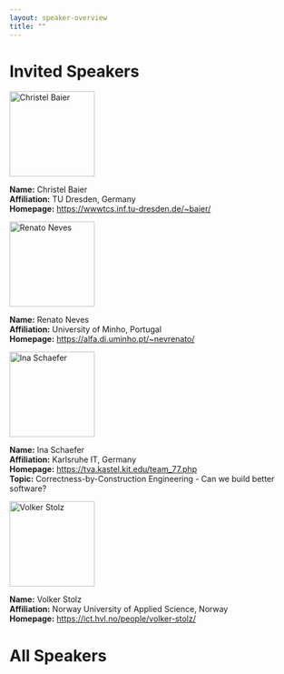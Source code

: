 ```yaml
---
layout: speaker-overview
title: ""
---
```


# Invited Speakers

<div class="container">
<div class="row justify-content-start p-3">
    <div class="col-sm-2">
        <a href="/2022/speakers/christelbaier/">
            <img src="/2022/assets/img/people/small-christelbaier.jpg" alt="Christel Baier" title="Christel Baier" width="150"/>
        </a>
    </div>
    <div class="col-sm-10">
        <p><b>Name:</b> Christel Baier <br/>
        <b>Affiliation:</b> TU Dresden, Germany <br/>
        <b>Homepage:</b> <a href="https://wwwtcs.inf.tu-dresden.de/~baier/">https://wwwtcs.inf.tu-dresden.de/~baier/</a> </p>
        <!-- <p><b>Topic:</b> Low power Machine Learning Techniques for Edge-AI </p> -->
    </div>
</div>
<div class="row justify-content-start p-3">
    <div class="col-sm-2">
        <a href="/2022/speakers/renatoneves/">
            <img src="/2022/assets/img/people/small-renatoneves.jpg" alt="Renato Neves" title="Renato Neves" width="150"/>
        </a>
    </div>
    <div class="col-sm-10">
        <p><b>Name:</b> Renato Neves <br/>
        <b>Affiliation:</b> University of Minho, Portugal <br/>
        <b>Homepage:</b> <a href="https://alfa.di.uminho.pt/~nevrenato/">https://alfa.di.uminho.pt/~nevrenato/</a> </p>
        <!-- <p><b>Topic:</b> Low power Machine Learning Techniques for Edge-AI </p> -->
    </div>
</div>
<div class="row justify-content-start p-3">
    <div class="col-sm-2">
        <a href="/2022/speakers/inaschaefer/">
            <img src="/2022/assets/img/people/small-inaschaefer.jpg" alt="Ina Schaefer" title="Ina Schaefer" width="150"/>
        </a>
    </div>
    <div class="col-sm-10">
        <p><b>Name:</b> Ina Schaefer <br/>
        <b>Affiliation:</b> Karlsruhe IT, Germany <br/>
        <b>Homepage:</b> <a href="https://tva.kastel.kit.edu/team_77.php">https://tva.kastel.kit.edu/team_77.php</a> <br/>
        <b>Topic:</b> Correctness-by-Construction Engineering - Can we build better software? </p>
    </div>
</div>
<div class="row justify-content-start p-3">
    <div class="col-sm-2">
        <a href="/2022/speakers/volkerstolz/">
            <img src="/2022/assets/img/people/small-volkerstolz.jpg" alt="Volker Stolz" title="Volker Stolz" width="150"/>
        </a>
    </div>
    <div class="col-sm-10">
        <p><b>Name:</b> Volker Stolz <br/>
        <b>Affiliation:</b> Norway University of Applied Science, Norway <br/>
        <b>Homepage:</b> <a href="https://ict.hvl.no/people/volker-stolz/">https://ict.hvl.no/people/volker-stolz/</a> </p>
        <!-- <p><b>Topic:</b> Low power Machine Learning Techniques for Edge-AI </p> -->
    </div>
</div>
</div>

# All Speakers
